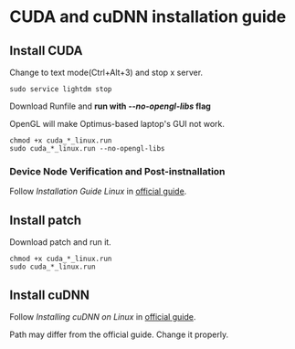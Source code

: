 # CUDA and cuDNN installation guide
## Install CUDA
Change to text mode(Ctrl+Alt+3) and stop x server.
```
sudo service lightdm stop
```
Download Runfile and **run with _--no-opengl-libs_ flag**

OpenGL will make Optimus-based laptop's GUI not work.
```
chmod +x cuda_*_linux.run
sudo cuda_*_linux.run --no-opengl-libs
```
### Device Node Verification and Post-instnallation
Follow *Installation Guide Linux* in [official guide](https://docs.nvidia.com/cuda/).
## Install patch
Download patch and run it.
```
chmod +x cuda_*_linux.run
sudo cuda_*_linux.run
```
## Install cuDNN
Follow *Installing cuDNN on Linux* in [official guide](https://docs.nvidia.com/deeplearning/sdk/cudnn-install/index.html).

Path may differ from the official guide. Change it properly.
